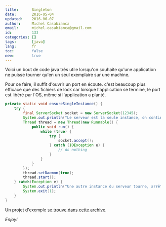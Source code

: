 ```yaml
---
title:      Singleton
date:       2016-05-04
updated:    2016-06-07
author:     Michel Casabianca
email:      michel.casabianca@gmail.com
id:         133
categories: []
tags:       [java]
lang:       fr
toc:        false
new:        true
---
```


Voici un bout de code java très utile lorsqu'on souhaite qu'une application ne puisse tourner qu'en un seul exemplaire sur une machine.

<!--more-->

Pour ce faire, il suffit d'ouvrir un port en écoute. c'est beaucoup plus efficace que des fichiers de lock car lorsque l'application se termine, le port est libéré par l'OS, même si l'application a planté.

```java
private static void ensureSingleInstance() {
    try {
        final ServerSocket socket = new ServerSocket(12345);
        System.out.println("Le serveur est la seule instance, on continue");
        Thread thread = new Thread(new Runnable() {
            public void run() {
                while (true) {
                    try {
                        socket.accept();
                    } catch (IOException e) {
                        // do nothing
                    }
                }
            }
        });
        thread.setDaemon(true);
        thread.start();
    } catch(Exception e) {
        System.out.println("Une autre instance du serveur tourne, arrêt");
        System.exit(1);
    }
}
```

Un projet d'exemple [se trouve dans cette archive](/arc/singleton.zip).

*Enjoy!*
